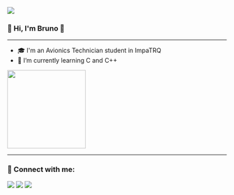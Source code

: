 ![](https://github.com/chubykk/minombre/blob/main/brunocolombo.gif)

### 👋 Hi, I'm Bruno 👋

---------------------------------------------------

* 🎓 I'm an Avionics Technician student in ImpaTRQ
* 🌱 I’m currently learning C and C++

<img height="180cm" src="https://github-readme-stats.vercel.app/api?username=chubykk&theme=blue-green"/>


-----------------------------------------------------

### 📲 Connect with me:

<a href="https://steamcommunity.com/profiles/76561198879005233/" target="_blank"><img src="https://img.shields.io/badge/Steam-000000?style=for-the-badge&logo=steam&logoColor=white" target="_blank"></a>
<a href="https://www.instagram.com/brunoo.colombo" target="_blank"><img src="https://img.shields.io/badge/Instagram-E4405F?style=for-the-badge&logo=instagram&logoColor=white" target="_blank"></a>
<a href="bruno.colombo.genlot@gmail.com" target="_blank"><img src="https://img.shields.io/badge/Gmail-D14836?style=for-the-badge&logo=gmail&logoColor=white" target="_blank"></a>


